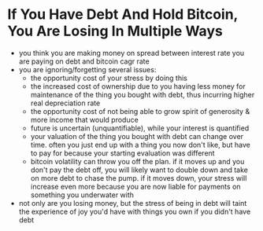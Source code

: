 # If You Have Debt And Hold Bitcoin, You Are Losing In Multiple Ways

* you think you are making money on spread between interest rate you are paying on debt and bitcoin cagr rate
* you are ignoring/forgetting several issues:
  * the opportunity cost of your stress by doing this
  * the increased cost of ownership due to you having less money for maintenance of the thing you bought with debt, thus incurring higher real depreciation rate
  * the opportunity cost of not being able to grow spirit of generosity & more income that would produce
  * future is uncertain (unquantifiable), while your interest is quantified
  * your valuation of the thing you bought with debt can change over time. often you just end up with a thing you now don't like, but have to pay for because your starting evaluation was different
  * bitcoin volatility can throw you off the plan. if it moves up and you don't pay the debt off, you will likely want to double down and take on more debt to chase the pump. if it moves down, your stress will increase even more because you are now liable for payments on something you underwater with
* not only are you losing money, but the stress of being in debt will taint the experience of joy you'd have with things you own if you didn't have debt
